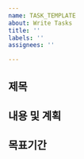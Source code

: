 ```yaml
---
name: TASK_TEMPLATE
about: Write Tasks
title: ''
labels: ''
assignees: ''

---
```


## 제목

## 내용 및 계획

## 목표기간
